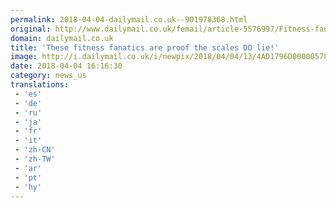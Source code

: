 ```yaml
---
permalink: 2018-04-04-dailymail.co.uk--901978368.html
original: http://www.dailymail.co.uk/femail/article-5576997/Fitness-fanatics-amazing-body-transformations.html?ITO=1490&ns_mchannel=rss&ns_campaign=1490
domain: dailymail.co.uk
title: 'These fitness fanatics are proof the scales DO lie!'
image: http://i.dailymail.co.uk/i/newpix/2018/04/04/13/4AD1796D00000578-0-image-a-7_1522844056649.jpg
date: 2018-04-04 16:16:30
category: news_us
translations: 
 - 'es'
 - 'de'
 - 'ru'
 - 'ja'
 - 'fr'
 - 'it'
 - 'zh-CN'
 - 'zh-TW'
 - 'ar'
 - 'pt'
 - 'hy'
---
```


